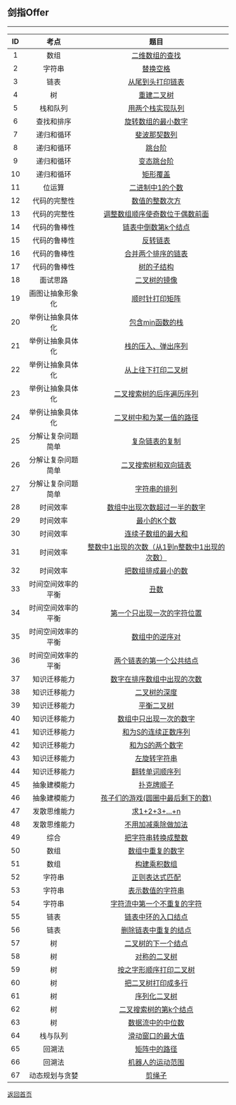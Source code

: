 ## **剑指Offer**
--------------------

|ID|考点|题目|
|:-:|:-:|:-:|
|1|数组|[二维数组的查找](https://maxwell-l.github.io/WriteSomething/SwordOffer/find)|
|2|字符串|[替换空格](https://maxwell-l.github.io/WriteSomething/SwordOffer/replacespace)|
|3|链表|[从尾到头打印链表](https://maxwell-l.github.io/WriteSomething/SwordOffer/printlist)|
|4|树|[重建二叉树](https://maxwell-l.github.io/WriteSomething/SwordOffer/rebuildbinarytree)|
|5|栈和队列|[用两个栈实现队列](https://maxwell-l.github.io/WriteSomething/SwordOffer/queue)|
|6|查找和排序|[旋转数组的最小数字](https://maxwell-l.github.io/WriteSomething/SwordOffer/minnumberinrotatearray)|
|7|递归和循环|[斐波那契数列](https://github.com/Maxwell-L/SwordOffer/blob/master/Code/FibonacciSolution.java)|
|8|递归和循环|[跳台阶](https://github.com/Maxwell-L/SwordOffer/blob/master/Code/JumpFloorSolution.java)|
|9|递归和循环|[变态跳台阶](https://github.com/Maxwell-L/SwordOffer/blob/master/Code/JumpFloorIISolution.java)|
|10|递归和循环|[矩形覆盖](https://github.com/Maxwell-L/SwordOffer/blob/master/Code/RectCoverSolution.java)|
|11|位运算|[二进制中1的个数](https://github.com/Maxwell-L/SwordOffer/blob/master/Code/NumberOf1Solution.java)|
|12|代码的完整性|[数值的整数次方](https://github.com/Maxwell-L/SwordOffer/blob/master/Code/PowerSolution.java)|
|13|代码的完整性|[调整数组顺序使奇数位于偶数前面](https://github.com/Maxwell-L/SwordOffer/blob/master/Code/ReOrderArraySolution.java)|
|14|代码的鲁棒性|[链表中倒数第k个结点](https://github.com/Maxwell-L/SwordOffer/blob/master/Code/FindKthToTailSolution.java)|
|15|代码的鲁棒性|[反转链表](https://github.com/Maxwell-L/SwordOffer/blob/master/Code/ReverseListSolution.java)|
|16|代码的鲁棒性|[合并两个排序的链表](https://github.com/Maxwell-L/SwordOffer/blob/master/Code/MergeSolution.java)|
|17|代码的鲁棒性|[树的子结构](https://github.com/Maxwell-L/SwordOffer/blob/master/Code/HasSubtreeSolution.java)|
|18|面试思路|[二叉树的镜像](https://github.com/Maxwell-L/SwordOffer/blob/master/Code/MirrorSolution.java)|
|19|画图让抽象形象化|[顺时针打印矩阵](https://github.com/Maxwell-L/SwordOffer/blob/master/Code/PrintMatrixSolution.java)|
|20|举例让抽象具体化|[包含min函数的栈](https://github.com/Maxwell-L/SwordOffer/blob/master/Code/MinStackSolution.java)|
|21|举例让抽象具体化|[栈的压入、弹出序列](https://github.com/Maxwell-L/SwordOffer/blob/master/Code/IsPopOrderSolution.java)|
|22|举例让抽象具体化|[从上往下打印二叉树](https://github.com/Maxwell-L/SwordOffer/blob/master/Code/PrintFromTopToBottomSolution.java)|
|23|举例让抽象具体化|[二叉搜索树的后序遍历序列](https://github.com/Maxwell-L/SwordOffer/blob/master/Code/VerifySquenceOfBSTSolution.java)|
|24|举例让抽象具体化|[二叉树中和为某一值的路径](https://github.com/Maxwell-L/SwordOffer/blob/master/Code/FindPathSolution.java)|
|25|分解让复杂问题简单|[复杂链表的复制](https://github.com/Maxwell-L/SwordOffer/blob/master/Code/CloneSolution.java)|
|26|分解让复杂问题简单|[二叉搜索树和双向链表](https://github.com/Maxwell-L/SwordOffer/blob/master/Code/ConvertSolution.java)|
|27|分解让复杂问题简单|[字符串的排列](https://github.com/Maxwell-L/SwordOffer/blob/master/Code/PermutationSolution.java)|
|28|时间效率|[数组中出现次数超过一半的数字](https://github.com/Maxwell-L/SwordOffer/blob/master/Code/MoreThanHalfNumSolution.java)|
|29|时间效率|[最小的K个数](https://github.com/Maxwell-L/SwordOffer/blob/master/Code/GetLeastNumbersSolution.java)|
|30|时间效率|[连续子数组的最大和](https://github.com/Maxwell-L/SwordOffer/blob/master/Code/FindGreatestSumOfSubArraySolution.java)|
|31|时间效率|[整数中1出现的次数（从1到n整数中1出现的次数）](https://github.com/Maxwell-L/SwordOffer/blob/master/Code/NumberOf1Between1AndNSolution.java)|
|32|时间效率|[把数组排成最小的数](https://maxwell-l.github.io/WriteSomething/SwordOffer/printmin)|
|33|时间空间效率的平衡|[丑数](https://maxwell-l.github.io/WriteSomething/SwordOffer/uglynumber)|
|34|时间空间效率的平衡|[第一个只出现一次的字符位置](https://maxwell-l.github.io/WriteSomething/SwordOffer/firstnotrepeatingchar)|
|35|时间空间效率的平衡|[数组中的逆序对](https://maxwell-l.github.io/WriteSomething/SwordOffer/inversepairs)|
|36|时间空间效率的平衡|[两个链表的第一个公共结点](https://maxwell-l.github.io/WriteSomething/SwordOffer/findfirstcommonnode)|
|37|知识迁移能力|[数字在排序数组中出现的次数](https://github.com/Maxwell-L/SwordOffer/blob/master/Code/GetNumberOfKSolution.java)|
|38|知识迁移能力|[二叉树的深度](https://github.com/Maxwell-L/SwordOffer/blob/master/Code/TreeDepthSolution.java)|
|39|知识迁移能力|[平衡二叉树](https://github.com/Maxwell-L/SwordOffer/blob/master/Code/IsBalancedSolution.java)|
|40|知识迁移能力|[数组中只出现一次的数字](https://github.com/Maxwell-L/SwordOffer/blob/master/Code/FindNumsAppearOnceSolution.java)|
|41|知识迁移能力|[和为S的连续正数序列](https://github.com/Maxwell-L/SwordOffer/blob/master/Code/FindContinuousSequenceSolution.java)|
|42|知识迁移能力|[和为S的两个数字](https://github.com/Maxwell-L/SwordOffer/blob/master/Code/FindNumbersWithSumSolution.java)|
|43|知识迁移能力|[左旋转字符串](https://github.com/Maxwell-L/SwordOffer/blob/master/Code/LeftRotateStringSolution.java)|
|44|知识迁移能力|[翻转单词顺序列](https://github.com/Maxwell-L/SwordOffer/blob/master/Code/ReverseSentenceSolution.java)|
|45|抽象建模能力|[扑克牌顺子](https://maxwell-l.github.io/WriteSomething/SwordOffer/poker)|
|46|抽象建模能力|[孩子们的游戏(圆圈中最后剩下的数)](https://maxwell-l.github.io/WriteSomething/SwordOffer/lastremain)|
|47|发散思维能力|[求1+2+3+...+n](https://github.com/Maxwell-L/SwordOffer/blob/master/Code/SumSolution.java)|
|48|发散思维能力|[不用加减乘除做加法](https://github.com/Maxwell-L/SwordOffer/blob/master/Code/AddSolution.java)|
|49|综合|[把字符串转换成整数](https://github.com/Maxwell-L/SwordOffer/blob/master/Code/StrToIntSolution.java)|
|50|数组|[数组中重复的数字](https://github.com/Maxwell-L/SwordOffer/blob/master/Code/DuplicateSolution.java)|
|51|数组|[构建乘积数组](https://github.com/Maxwell-L/SwordOffer/blob/master/Code/MultiplySolution.java)|
|52|字符串|[正则表达式匹配]()|
|53|字符串|[表示数值的字符串](https://maxwell-l.github.io/WriteSomething/SwordOffer/isnumeric)|
|54|字符串|[字符流中第一个不重复的字符](https://maxwell-l.github.io/WriteSomething/SwordOffer/firstsinglechar)|
|55|链表|[链表中环的入口结点](https://github.com/Maxwell-L/SwordOffer/blob/master/Code/EntryNodeOfLoopSolution.java)|
|56|链表|[删除链表中重复的结点](https://github.com/Maxwell-L/SwordOffer/blob/master/Code/DeleteDuplicationSolution.java)|
|57|树|[二叉树的下一个结点](https://github.com/Maxwell-L/SwordOffer/blob/master/Code/GetNextSolution.java)|
|58|树|[对称的二叉树](https://github.com/Maxwell-L/SwordOffer/blob/master/Code/IsSymmetricalSolution.java)|
|59|树|[按之字形顺序打印二叉树](https://github.com/Maxwell-L/SwordOffer/blob/master/Code/PrintIISolution.java)|
|60|树|[把二叉树打印成多行](https://github.com/Maxwell-L/SwordOffer/blob/master/Code/PrintSolution.java)|
|61|树|[序列化二叉树]()|
|62|树|[二叉搜索树的第k个结点](https://github.com/Maxwell-L/SwordOffer/blob/master/Code/KthNodeSolution.java)|
|63|树|[数据流中的中位数](https://maxwell-l.github.io/WriteSomething/SwordOffer/getmedian)|
|64|栈与队列|[滑动窗口的最大值](https://maxwell-l.github.io/WriteSomething/SwordOffer/slidewindow)|
|65|回溯法|[矩阵中的路径](https://maxwell-l.github.io/WriteSomething/SwordOffer/haspath)|
|66|回溯法|[机器人的运动范围](https://maxwell-l.github.io/WriteSomething/SwordOffer/movingcount)|
|67|动态规划与贪婪|[剪绳子](https://maxwell-l.github.io/WriteSomething/SwordOffer/cutrope)|

[返回首页](https://maxwell-l.github.io/WriteSomething)